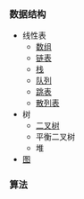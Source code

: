### 数据结构
- 线性表
  - [数组](./Array)
  - [链表](./LinkedList)
  - [栈](./Stack)
  - [队列](./Queue)
  - [跳表](./LinkedList)
  - [散列表](./LinkedList)
- 树
  - [二叉树](./BinaryTree)
  - 平衡二叉树
  - 堆
- [图](./Graph)

### 算法